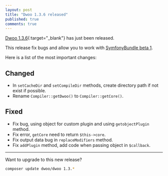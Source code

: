 ```yaml
---
layout: post
title: "Dwoo 1.3.6 released"
published: true
comments: true
---
```


[Dwoo 1.3.6](https://github.com/dwoo-project/dwoo/pull/67){:target="_blank"} has just been released.   

This release fix bugs and allow you to work with [SymfonyBundle beta 1](http://dwoo.org/integrations/symfony.html).

<!-- more -->
Here is a list of the most important changes:

Changed
-------

* In `setCacheDir` and `setCompileDir` methods, create directory path if not exist if possible.
* Rename `Compiler::getDwoo()` to `Compiler::getCore()`.

Fixed
-----

* Fix bug, using object for custom plugin and using `getobjectPlugin` method.
* Fix error, `getCore` need to return `$this->core`.
* Fix output data bug in `replaceModifiers` method.
* Fix `addPlugin` method, add code when passing object in `$callback`.

---

Want to upgrade to this new release?

```bash
composer update dwoo/dwoo 1.3.*
```
